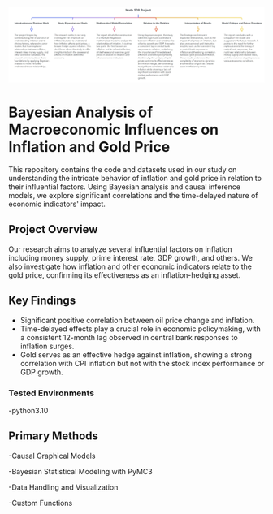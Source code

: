 ![image](https://github.com/AndreiAf02/Math509Project_Public/blob/main/Readme_graph.jpg)
# Bayesian Analysis of Macroeconomic Influences on Inflation and Gold Price

This repository contains the code and datasets used in our study on understanding the intricate behavior of inflation and gold price in relation to their influential factors. Using Bayesian analysis and causal inference models, we explore significant correlations and the time-delayed nature of economic indicators' impact.

## Project Overview

Our research aims to analyze several influential factors on inflation including money supply, prime interest rate, GDP growth, and others. We also investigate how inflation and other economic indicators relate to the gold price, confirming its effectiveness as an inflation-hedging asset.

## Key Findings

- Significant positive correlation between oil price change and inflation.
- Time-delayed effects play a crucial role in economic policymaking, with a consistent 12-month lag observed in central bank responses to inflation surges.
- Gold serves as an effective hedge against inflation, showing a strong correlation with CPI inflation but not with the stock index performance or GDP growth.

### Tested Environments

-python3.10

## Primary Methods 

-Causal Graphical Models

-Bayesian Statistical Modeling with PyMC3

-Data Handling and Visualization

-Custom Functions

